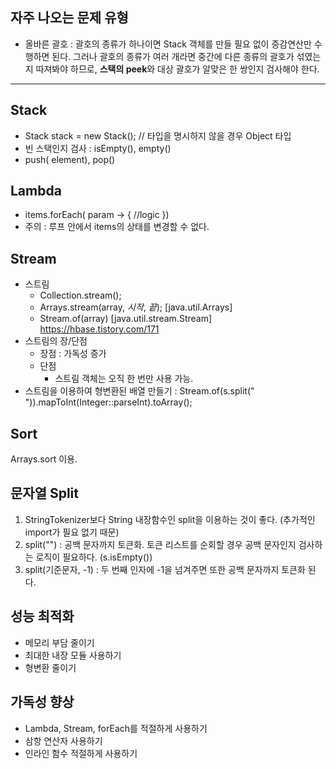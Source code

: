## 자주 나오는 문제 유형
- 올바른 괄호 : 괄호의 종류가 하나이면 Stack 객체를 만들 필요 없이 증감연산만 수행하면 된다. 그러나 괄호의 종류가 여러 개라면 중간에 다른 종류의 괄호가 섞였는지 따져봐야 하므로, **스택의 peek**와 대상 괄호가 알맞은 한 쌍인지 검사해야 한다.
---
## Stack
- Stack<T> stack = new Stack<T>(); // 타입을 명시하지 않을 경우 Object 타입
- 빈 스택인지 검사 : isEmpty(), empty()
- push(<T> element), pop()

## Lambda
- items.forEach( param -> { //logic })
- 주의 : 루프 안에서 items의 상태를 변경할 수 없다.

## Stream
- 스트림
   - Collection.stream();
   - Arrays.stream(array, *시작*, *끝*); [java.util.Arrays]
   - Stream.of(array) [java.util.stream.Stream]
https://hbase.tistory.com/171
- 스트림의 장/단점
  - 장점 : 가독성 증가
  - 단점
      - 스트림 객체는 오직 한 번만 사용 가능.
- 스트림을 이용하여 형변환된 배열 만들기 : Stream.of(s.split(" ")).mapToInt(Integer::parseInt).toArray();

## Sort
Arrays.sort 이용.

## 문자열 Split
1. StringTokenizer보다 String 내장함수인 split을 이용하는 것이 좋다. (추가적인 import가 필요 없기 때문)
2. split("") : 공백 문자까지 토큰화. 토큰 리스트를 순회할 경우 공백 문자인지 검사하는 로직이 필요하다. (s.isEmpty())
3. split(기준문자, -1) : 두 번째 인자에 -1을 넘겨주면 또한 공백 문자까지 토큰화 된다.

## 성능 최적화
- 메모리 부담 줄이기
- 최대한 내장 모듈 사용하기
- 형변환 줄이기

## 가독성 향상
- Lambda, Stream, forEach를 적절하게 사용하기
- 삼항 연산자 사용하기
- 인라인 함수 적절하게 사용하기

